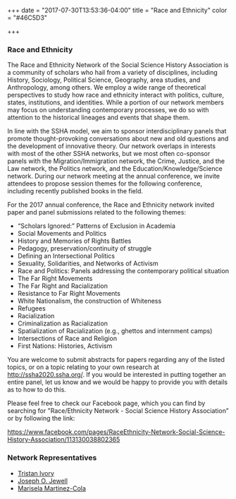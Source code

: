 +++
date = "2017-07-30T13:53:36-04:00"
title = "Race and Ethnicity"
color = "#46C5D3"

+++

### Race and Ethnicity

The Race and Ethnicity Network of the Social Science History Association is a community of scholars who hail from a variety of disciplines, including History, Sociology, Political Science, Geography, area studies, and Anthropology, among others. We employ a wide range of theoretical perspectives to study how race and ethnicity interact with politics, culture, states, institutions, and identities. While a portion of our network members may focus on understanding contemporary processes, we do so with attention to the historical lineages and events that shape them.

In line with the SSHA model, we aim to sponsor interdisciplinary panels that promote thought-provoking conversations about new and old questions and the development of innovative theory. Our network overlaps in interests with most of the other SSHA networks, but we most often co-sponsor panels with the Migration/Immigration network, the Crime, Justice, and the Law network, the Politics network, and the Education/Knowledge/Science network. During our network meeting at the annual conference, we invite attendees to propose session themes for the following conference, including recently published books in the field.

For the 2017 annual conference, the Race and Ethnicity network invited paper and panel submissions related to the following themes:

- “Scholars Ignored:” Patterns of Exclusion in Academia
- Social Movements and Politics
- History and Memories of Rights Battles
- Pedagogy, preservation/continuity of struggle
- Defining an Intersectional Politics
- Sexuality, Solidarities, and Networks of Activism
- Race and Politics: Panels addressing the contemporary political situation
- The Far Right Movements
- The Far Right and Racialization
- Resistance to Far Right Movements
- White Nationalism, the construction of Whiteness
- Refugees
- Racialization
- Criminalization as Racialization
- Spatialization of Racialization (e.g., ghettos and internment camps)
- Intersections of Race and Religion
- First Nations: Histories, Activism

You are welcome to submit abstracts for papers regarding any of the listed topics, or on a topic relating to your own research at http://ssha2020.ssha.org/. If you would be interested in putting together an entire panel, let us know and we would be happy to provide you with details as to how to do this.

Please feel free to check our Facebook page, which you can find by searching for "Race/Ethnicity Network - Social Science History Association” or by following the link:

https://www.facebook.com/pages/RaceEthnicity-Network-Social-Science-History-Association/113130038802365

### Network Representatives

- [Tristan Ivory](mailto:ivoryt@missouri.edu)
- [Joseph O. Jewell](mailto:jjewell@tamu.edu)
- [Marisela Martinez-Cola](mailto:memart6@emory.edu)
